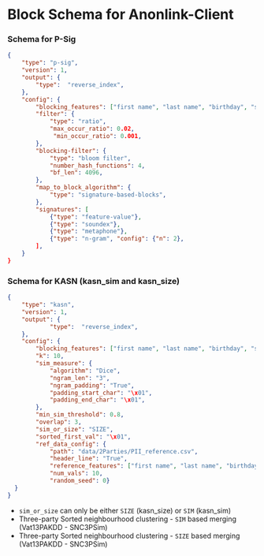 # Block Schema for Anonlink-Client

### Schema for P-Sig

```json
{
    "type": "p-sig",
    "version": 1,
    "output": {
        "type":  "reverse_index",
    },
    "config": {
        "blocking_features": ["first name", "last name", "birthday", "suburb"],
        "filter": {
            "type": "ratio",  
            "max_occur_ratio": 0.02, 
             "min_occur_ratio": 0.001,
        },
        "blocking-filter": {
            "type": "bloom filter",
            "number_hash_functions": 4,
            "bf_len": 4096,
        },
        "map_to_block_algorithm": {
            "type": "signature-based-blocks",
        },
        "signatures": [
            {"type": "feature-value"},
            {"type": "soundex"},
            {"type": "metaphone"},
            {"type": "n-gram", "config": {"n": 2},
        ],
    }
}
```

### Schema for KASN (kasn_sim and kasn_size)

```json
{
	"type": "kasn",
	"version": 1,
    "output": {
            "type":  "reverse_index",
    },
	"config": {
        "blocking_features": ["first name", "last name", "birthday", "suburb"],
        "k": 10,
        "sim_measure": {
            "algorithm": "Dice",
            "ngram_len": "3",
            "ngram_padding": "True",
            "padding_start_char": "\x01",
            "padding_end_char": "\x01",
        },
        "min_sim_threshold": 0.8,
        "overlap": 3,
        "sim_or_size": "SIZE",
        "sorted_first_val": "\x01",
        "ref_data_config": {
            "path": "data/2Parties/PII_reference.csv",
            "header_line": "True",
            "reference_features": ["first name", "last name", "birthday", "suburb"],            
            "num_vals": 10,
            "random_seed": 0}
  }
}
```

* `sim_or_size` can only be either `SIZE` (kasn_size) or `SIM` (kasn_sim)
* Three-party Sorted neighbourhood clustering - `SIM` based merging (Vat13PAKDD - SNC3PSim)
* Three-party Sorted neighbourhood clustering - `SIZE` based merging (Vat13PAKDD - SNC3PSim)
